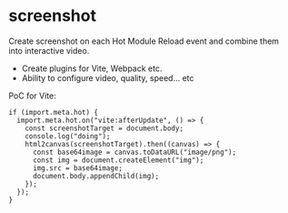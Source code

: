# screenshot

Create screenshot on each Hot Module Reload event and combine them into interactive video.

- Create plugins for Vite, Webpack etc.
- Ability to configure video, quality, speed... etc

PoC for Vite:

```
if (import.meta.hot) {
  import.meta.hot.on("vite:afterUpdate", () => {
    const screenshotTarget = document.body;
    console.log("doing");
    html2canvas(screenshotTarget).then((canvas) => {
      const base64image = canvas.toDataURL("image/png");
      const img = document.createElement("img");
      img.src = base64image;
      document.body.appendChild(img);
    });
  });
}
```
